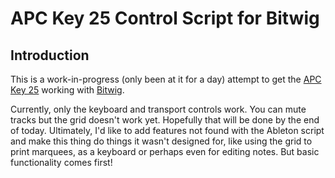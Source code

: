APC Key 25 Control Script for Bitwig
====================================

Introduction
------------

This is a work-in-progress (only been at it for a day) attempt to get the
[APC Key 25](http://www.akaipro.com/product/apc-key-25) working with [Bitwig](http://www.bitwig.com).

Currently, only the keyboard and transport controls work. You can mute tracks but the grid doesn't work
yet. Hopefully that will be done by the end of today. Ultimately, I'd like to add features not
found with the Ableton script and make this thing do things it wasn't designed for, like using the grid
to print marquees, as a keyboard or perhaps even for editing notes. But basic functionality comes first!